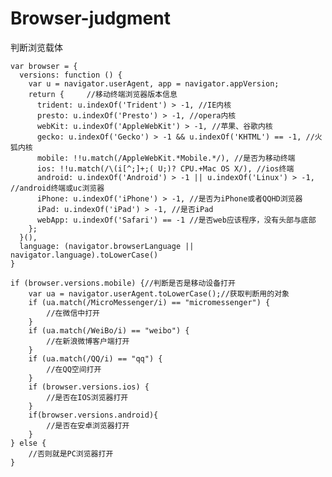 # Browser-judgment
判断浏览载体

    var browser = {
      versions: function () {
        var u = navigator.userAgent, app = navigator.appVersion;
        return {     //移动终端浏览器版本信息
          trident: u.indexOf('Trident') > -1, //IE内核
          presto: u.indexOf('Presto') > -1, //opera内核
          webKit: u.indexOf('AppleWebKit') > -1, //苹果、谷歌内核
          gecko: u.indexOf('Gecko') > -1 && u.indexOf('KHTML') == -1, //火狐内核
          mobile: !!u.match(/AppleWebKit.*Mobile.*/), //是否为移动终端
          ios: !!u.match(/\(i[^;]+;( U;)? CPU.+Mac OS X/), //ios终端
          android: u.indexOf('Android') > -1 || u.indexOf('Linux') > -1, //android终端或uc浏览器
          iPhone: u.indexOf('iPhone') > -1, //是否为iPhone或者QQHD浏览器
          iPad: u.indexOf('iPad') > -1, //是否iPad
          webApp: u.indexOf('Safari') == -1 //是否web应该程序，没有头部与底部
        };
      }(),
      language: (navigator.browserLanguage || navigator.language).toLowerCase()
    }

    if (browser.versions.mobile) {//判断是否是移动设备打开
        var ua = navigator.userAgent.toLowerCase();//获取判断用的对象
        if (ua.match(/MicroMessenger/i) == "micromessenger") {
            //在微信中打开
        }
        if (ua.match(/WeiBo/i) == "weibo") {
            //在新浪微博客户端打开
        }
        if (ua.match(/QQ/i) == "qq") {
            //在QQ空间打开
        }
        if (browser.versions.ios) {
            //是否在IOS浏览器打开
        } 
        if(browser.versions.android){
            //是否在安卓浏览器打开
        }
    } else {
        //否则就是PC浏览器打开
    }
